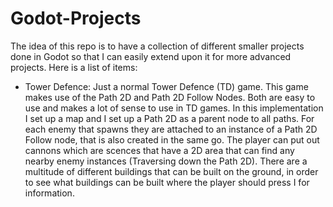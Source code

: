 # Godot-Projects
The idea of this repo is to have a collection of different smaller projects done in Godot so that I can easily extend upon it for more advanced projects. Here is a list of items:

- Tower Defence: Just a normal Tower Defence (TD) game. This game makes use of the Path 2D and Path 2D Follow Nodes. Both are easy to use and makes a lot of sense to use in TD games. In this implementation I set up a map and I set up a Path 2D as a parent node to all paths. For each enemy that spawns they are attached to an instance of a Path 2D Follow node, that is also created in the same go. The player can put out cannons which are scences that have a 2D area that can find any nearby enemy instances (Traversing down the Path 2D). There are a multitude of different buildings that can be built on the ground, in order to see what buildings can be built where the player should press I for information. 

